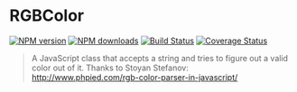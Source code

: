 # RGBColor

[![NPM version](https://img.shields.io/npm/v/rgb-color.svg?style=flat-square)](https://www.npmjs.com/package/rgb-color)
[![NPM downloads](http://img.shields.io/npm/dm/rgb-color.svg?style=flat-square)](https://www.npmjs.com/package/rgb-color)
[![Build Status](http://img.shields.io/travis/diegotremper/rgb-color/master.svg?style=flat-square)](https://travis-ci.org/diegotremper/rgb-color)
[![Coverage Status](https://img.shields.io/coveralls/diegotremper/rgb-color.svg?style=flat-square)](https://coveralls.io/github/diegotremper/rgb-color)

> A JavaScript class that accepts a string and tries to figure out a valid color out of it. Thanks to Stoyan Stefanov: http://www.phpied.com/rgb-color-parser-in-javascript/

